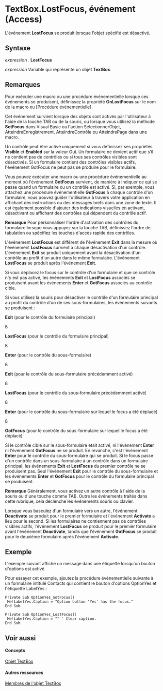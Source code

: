 
# TextBox.LostFocus, événement (Access)

L'événement  **LostFocus** se produit lorsque l'objet spécifié est désactivé.
 


## Syntaxe

*expression* . **LostFocus**
 

 
*expression* Variable qui représente un objet **TextBox**.
 

 

## Remarques

Pour exécuter une macro ou une procédure événementielle lorsque ces événements se produisent, définissez la propriété  **OnLostFocus** sur le nom de la macro ou [Procédure événementielle].
 

 
Cet événement survient lorsque des objets sont activés par l'utilisateur à l'aide de la touche TAB ou de la souris, ou lorsque vous utilisez la méthode  **SetFocus** dans Visual Basic ou l'action SélectionnerObjet, AtteindreEnregistrement, AtteindreContrôle ou AtteindrePage dans une macro.
 

 
Un contrôle peut être activé uniquement si vous définissez ses propriétés  **Visible** et **Enabled** sur la valeur Oui. Un formulaire ne devient actif que s'il ne contient pas de contrôles ou si tous ses contrôles visibles sont désactivés. Si un formulaire contient des contrôles visibles actifs, l'événement GotFocus ne peut pas se produire pour le formulaire.
 

 
Vous pouvez exécuter une macro ou une procédure événementielle au moment où l'événement  **GotFocus** survient, de manière à indiquer ce qui se passe quand un formulaire ou un contrôle est activé. Si, par exemple, vous attachez une procédure événementielle **GotFocus** à chaque contrôle d'un formulaire, vous pouvez guider l'utilisateur à travers votre application en affichant des instructions ou des messages brefs dans une zone de texte. Il est également possible d'ajouter des indications visuelles en activant, désactivant ou affichant des contrôles qui dépendent du contrôle actif.
 

 

 **Remarque**  Pour personnaliser l'ordre d'activation des contrôles du formulaire lorsque vous appuyez sur la touche TAB, définissez l'ordre de tabulation ou spécifiez les touches d'accès rapide des contrôles.
 

L'événement  **LostFocus** est différent de l'événement **Exit** dans la mesure où l'événement **LostFocus** survient à chaque désactivation d'un contrôle. L'événement **Exit** se produit uniquement avant la désactivation d'un contrôle au profit d'un autre dans le même formulaire. L'événement **LostFocus** se produit après l'événement **Exit**.
 

 
Si vous déplacez le focus sur le contrôle d'un formulaire et que ce contrôle n'y est pas activé, les événements  **Exit** et **LostFocus** associés se produisent avant les événements **Enter** et **GotFocus** associés au contrôle cible.
 

 
Si vous utilisez la souris pour désactiver le contrôle d'un formulaire principal au profit du contrôle d'un de ses sous-formulaires, les événements suivants se produisent :
 

 
 **Exit** (pour le contrôle du formulaire principal)
 

 
ß
 

 
 **LostFocus** (pour le contrôle du formulaire principal)
 

 
ß
 

 
 **Enter** (pour le contrôle du sous-formulaire)
 

 
ß
 

 
 **Exit** (pour le contrôle du sous-formulaire précédemment activé)
 

 
ß
 

 
 **LostFocus** (pour le contrôle du sous-formulaire précédemment activé)
 

 
ß
 

 
 **Enter** (pour le contrôle du sous-formulaire sur lequel le focus a été déplacé)
 

 
ß
 

 
 **GotFocus** (pour le contrôle du sous-formulaire sur lequel le focus a été déplacé)
 

 
Si le contrôle cible sur le sous-formulaire était activé, ni l'événement  **Enter** ni l'événement **GotFocus** ne se produit. En revanche, c'est l'événement **Enter** pour le contrôle du sous-formulaire qui se produit. Si le focus passe d'un contrôle dans un sous-formulaire à un contrôle dans un formulaire principal, les événements **Exit** et **LostFocus** du premier contrôle ne se produisent pas. Seul l'événement **Exit** pour le contrôle du sous-formulaire et les événements **Enter** et **GotFocus** pour le contrôle du formulaire principal se produisent.
 

 

 **Remarque**  Généralement, vous activez un autre contrôle à l'aide de la souris ou d'une touche comme TAB. Outre les événements traités dans cette rubrique, cela déclenche les événements souris ou clavier.
 

Lorsque vous basculez d'un formulaire vers un autre, l'événement  **Deactivate** se produit pour le premier formulaire et l'événement **Activate** a lieu pour le second. Si les formulaires ne contiennent pas de contrôles visibles actifs, l'événement **LostFocus** se produit pour le premier formulaire avant l'événement **Deactivate**, tandis que l'événement **GotFocus** se produit pour le deuxième formulaire après l'événement **Activate**.
 

 

## Exemple

L'exemple suivant affiche un message dans une étiquette lorsqu'un bouton d'options est activé.
 

 
Pour essayer cet exemple, ajoutez la procédure événementielle suivante à un formulaire intitulé Contacts qui contient le bouton d'options OptionYes et l'étiquette LabelYes :
 

 



```
Private Sub OptionYes_GotFocus() 
 Me!LabelYes.Caption = "Option button 'Yes' has the focus." 
End Sub 
 
Private Sub OptionYes_LostFocus() 
 Me!LabelYes.Caption = "" ' Clear caption. 
End Sub
```


## Voir aussi


#### Concepts


 
[Objet TextBox](d74fbe9a-0d40-7d28-956f-a2bfd0cfee45.md)
#### Autres ressources


 
[Membres de l'objet TextBox](bb55abbc-902e-fc2d-bdff-063c55426cd0.md)